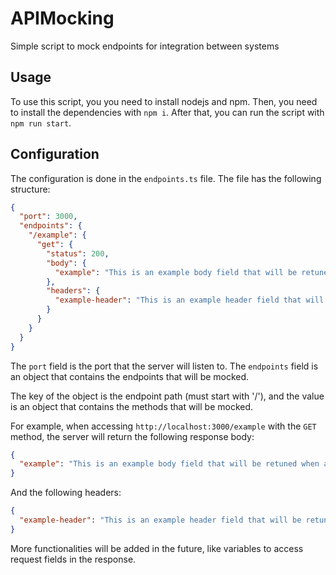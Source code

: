# APIMocking

Simple script to mock endpoints for integration between systems

## Usage

To use this script, you you need to install nodejs and npm. Then, you need to install the dependencies with `npm i`. After that, you can run the script with `npm run start`.

## Configuration

The configuration is done in the `endpoints.ts` file. The file has the following structure:

```json
{
  "port": 3000,
  "endpoints": {
    "/example": {
      "get": {
        "status": 200,
        "body": {
          "example": "This is an example body field that will be retuned when accessing /example."
        },
        "headers": {
          "example-header": "This is an example header field that will be retuned when accessing /example."
        }
      }
    }
  }
}
```

The `port` field is the port that the server will listen to. The `endpoints` field is an object that contains the endpoints that will be mocked.

The key of the object is the endpoint path (must start with '/'), and the value is an object that contains the methods that will be mocked.

For example, when accessing `http://localhost:3000/example` with the `GET` method, the server will return the following response body:

```json
{
  "example": "This is an example body field that will be retuned when accessing /example."
}
```

And the following headers:

```json
{
  "example-header": "This is an example header field that will be retuned when accessing /example."
}
```

More functionalities will be added in the future, like variables to access request fields in the response.
